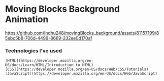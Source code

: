 <h1>Moving Blocks Background Animation</h1>


https://github.com/Indhu248/movingBlocks_background/assets/81157199/85ebc5b8-706d-4499-8669-232ee0d170af

### Technologies I've used
```
[HTML](https://developer.mozilla.org/en-US/docs/Learn/HTML/Introduction_to_HTML)
[CSS](https://developer.mozilla.org/en-US/docs/Web/CSS/Tutorials)
[JavaScript](https://developer.mozilla.org/en-US/docs/Web/JavaScript)
```
